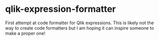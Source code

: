 # qlik-expression-formatter

First attempt at code formatter for Qlik expressions. This is likely not the way to create code formatters but I am hoping it can inspire someone to make a proper one!
